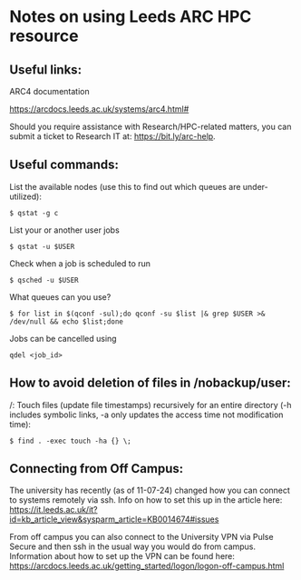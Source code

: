 # Notes on using Leeds ARC HPC resource

## Useful links:

ARC4 documentation

https://arcdocs.leeds.ac.uk/systems/arc4.html#

Should you require assistance with Research/HPC-related matters, you can submit a ticket to Research IT at: https://bit.ly/arc-help.

## Useful commands:

List the available nodes (use this to find out which queues are under-utilized):
```
$ qstat -g c
```
List your or another user jobs
```
$ qstat -u $USER
```
Check when a job is scheduled to run
```
$ qsched -u $USER
```
What queues can you use?
```
$ for list in $(qconf -sul);do qconf -su $list |& grep $USER >& /dev/null && echo $list;done
```
Jobs can be cancelled using
```
qdel <job_id>
```

## How to avoid deletion of files in /nobackup/user:
/:
Touch files (update file timestamps) recursively for an entire directory (-h includes symbolic links, -a only updates the access time not modification time):
```
$ find . -exec touch -ha {} \;
```

## Connecting from Off Campus:

The university has recently (as of 11-07-24) changed how you can connect to systems remotely via ssh. Info on how to set this up in the article here:
https://it.leeds.ac.uk/it?id=kb_article_view&sysparm_article=KB0014674#issues

From off campus you can also connect to the University VPN via Pulse Secure and then ssh in the usual way you would do from campus. Information about how to set up the VPN can be found here:
https://arcdocs.leeds.ac.uk/getting_started/logon/logon-off-campus.html


